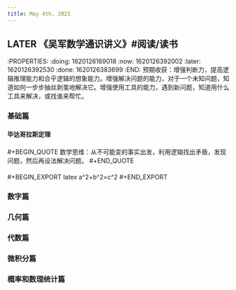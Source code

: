 ```yaml
---
title: May 4th, 2021
---
```


## LATER 《吴军数学通识讲义》#阅读/读书
:PROPERTIES:
:doing: 1620126169018
:now: 1620126392002
:later: 1620126392530
:done: 1620126383699
:END:
预期收获：增强判断力，提高逻辑推理能力和合乎逻辑的想象能力。增强解决问题的能力，对于一个未知问题，知道如何一步步抽丝剥茧地解决它。增强使用工具的能力，遇到新问题，知道用什么工具来解决，或找谁来帮忙。
### 基础篇
#### 毕达哥拉斯定理
####
#+BEGIN_QUOTE
数学思维：从不可能变的事实出发，利用逻辑找出矛盾，发现问题，然后再设法解决问题。
#+END_QUOTE
#### 
#+BEGIN_EXPORT latex
a^2+b^2=c^2
#+END_EXPORT
### 数字篇
### 几何篇
### 代数篇
### 微积分篇
### 概率和数理统计篇
##
